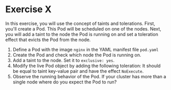 # Exercise X

In this exercise, you will use the concept of taints and tolerations. First, you'll create a Pod. This Pod will be scheduled on one of the nodes. Next, you will add a taint to the node the Pod is running on and set a toleration effect that evicts the Pod from the node.

1. Define a Pod with the image `nginx` in the YAML manifest file `pod.yaml`
2. Create the Pod and check which node the Pod is running on.
3. Add a taint to the node. Set it to `exclusive: yes`.
4. Modify the live Pod object by adding the following toleration: It should be equal to taint key-value pair and have the effect `NoExecute`.
5. Observe the running behavior of the Pod. If your cluster has more than a single node where do you expect the Pod to run?